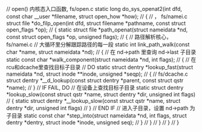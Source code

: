 // open() 内核态入口函数, fs/open.c
static long do_sys_openat2(int dfd, const char __user *filename, struct open_how *how);
//	{
	// ， fs/namei.c
	struct file *do_filp_open(int dfd, struct filename *pathname, const struct open_flags *op);
		//	{
		static struct file *path_openat(struct nameidata *nd, const struct open_flags *op, unsigned flags);
		//	{
			//	路径解析核心， fs/namei.c
			//	大循环里分解跟踪路径的每一段
			static int link_path_walk(const char *name, struct nameidata *nd);
			//	{
				//	在 nd->path 里查询 nd->last 子目录
				static const char *walk_component(struct nameidata *nd, int flags);
				//	{
					//	在rcu和dcache里查找目标子目录
					//	DO
						static struct dentry *lookup_fast(struct nameidata *nd, struct inode **inode, unsigned *seqp);
						//	{
							//	fs/dcache.c
							struct dentry *__d_lookup(const struct dentry *parent, const struct qstr *name);
						//	}
					//	IF FAIL, DO
						//	在设备上查找目标子目录
						static struct dentry *lookup_slow(const struct qstr *name, struct dentry *dir, unsigned int flags)
						//	{
							static struct dentry *__lookup_slow(const struct qstr *name, struct dentry *dir, unsigned int flags)
						//	}
					// END IF
					//	进入子目录，设置 nd->path 为子目录
					static const char *step_into(struct nameidata *nd, int flags, struct dentry *dentry, struct inode *inode, unsigned seq);
				//	}
			//	}
		//	}
	//	}
//	}